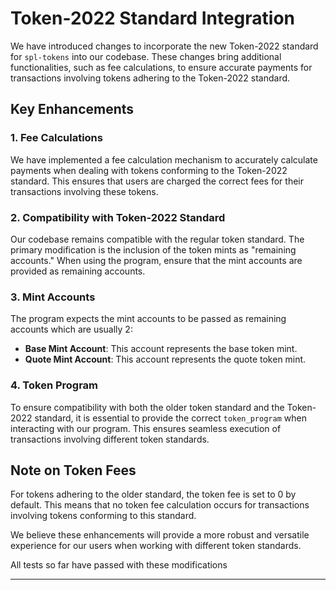 # Token-2022 Standard Integration

We have introduced changes to incorporate the new Token-2022 standard for `spl-tokens` into our codebase. These changes bring additional functionalities, such as fee calculations, to ensure accurate payments for transactions involving tokens adhering to the Token-2022 standard.

## Key Enhancements

### 1. Fee Calculations

We have implemented a fee calculation mechanism to accurately calculate payments when dealing with tokens conforming to the Token-2022 standard. This ensures that users are charged the correct fees for their transactions involving these tokens.

### 2. Compatibility with Token-2022 Standard

Our codebase remains compatible with the regular token standard. The primary modification is the inclusion of the token mints as "remaining accounts." When using the program, ensure that the mint accounts are provided as remaining accounts.

### 3. Mint Accounts

The program expects the mint accounts to be passed as remaining accounts which are usually 2:

- **Base Mint Account**: This account represents the base token mint.
- **Quote Mint Account**: This account represents the quote token mint.

### 4. Token Program

To ensure compatibility with both the older token standard and the Token-2022 standard, it is essential to provide the correct `token_program` when interacting with our program. This ensures seamless execution of transactions involving different token standards.

## Note on Token Fees

For tokens adhering to the older standard, the token fee is set to 0 by default. This means that no token fee calculation occurs for transactions involving tokens conforming to this standard.

We believe these enhancements will provide a more robust and versatile experience for our users when working with different token standards.

All tests so far have passed with these modifications


---

